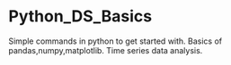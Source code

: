 # Python_DS_Basics

Simple commands in python to get started with.
Basics of pandas,numpy,matplotlib.
Time series data analysis.
